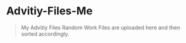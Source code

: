 # Advitiy-Files-Me

>My Advitiy Files
>Random Work Files are uploaded here and then sorted accordingly.

